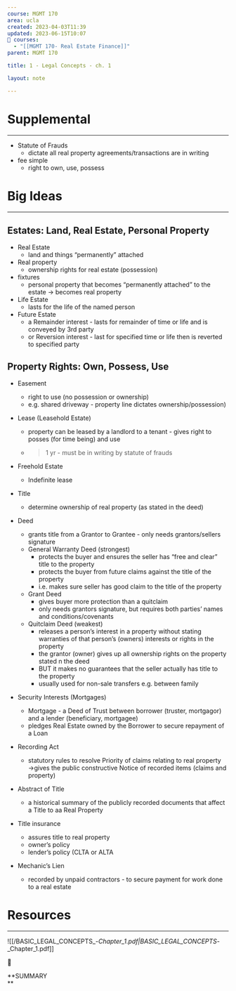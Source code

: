 ```yaml
---
course: MGMT 170
area: ucla
created: 2023-04-03T11:39
updated: 2023-06-15T10:07
📕 courses:
  - "[[MGMT 170- Real Estate Finance]]"
parent: MGMT 170

title: 1 - Legal Concepts - ch. 1

layout: note

---
```

# Supplemental

---

- Statute of Frauds
    - dictate all real property agreements/transactions are in writing
- fee simple
    - right to own, use, possess

# Big Ideas

---

## Estates: Land, Real Estate, Personal Property

- Real Estate
    - land and things “permanently” attached
- Real property
    - ownership rights for real estate (possession)
- fixtures
    - personal property that becomes “permanently attached” to the estate → becomes real property
- Life Estate
    - lasts for the life of the named person
- Future Estate
    - a Remainder interest - lasts for remainder of time or life and is conveyed by 3rd party
    - or Reversion interest - last for specified time or life then is reverted to specified party

## Property Rights: Own, Possess, Use

- Easement
    - right to use (no possession or ownership)
    - e.g. shared driveway - property line dictates ownership/possession)
- Lease (Leasehold Estate)
    - property can be leased by a landlord to a tenant - gives right to posses (for time being) and use
    - > 1 yr - must be in writing by statute of frauds
- Freehold Estate
    - Indefinite lease
- Title
    - determine ownership of real property (as stated in the deed)
- Deed
    - grants title from a Grantor to Grantee - only needs grantors/sellers signature
    - General Warranty Deed (strongest)
        - protects the buyer and ensures the seller has “free and clear” title to the property
        - protects the buyer from future claims against the title of the property
        - i.e. makes sure seller has good claim to the title of the property
    - Grant Deed
        - gives buyer more protection than a quitclaim
        - only needs grantors signature, but requires both parties’ names and conditions/covenants
    - Quitclaim Deed (weakest)
        - releases a person’s interest in a property without stating warranties of that person’s (owners) interests or rights in the property
        - the grantor (owner) gives up all ownership rights on the property stated n the deed
        - BUT it makes no guarantees that the seller actually has title to the property
        - usually used for non-sale transfers e.g. between family
- Security Interests (Mortgages)
    - Mortgage - a Deed of Trust between borrower (truster, mortgagor) and a lender (beneficiary, mortgagee)
    - pledges Real Estate owned by the Borrower to secure repayment of a Loan

  

- Recording Act
    - statutory rules to resolve Priority of claims relating to real property →gives the public constructive Notice of recorded items (claims and property)
- Abstract of Title
    - a historical summary of the publicly recorded documents that affect a Title to aa Real Property
- Title insurance
    - assures title to real property
    - owner’s policy
    - lender’s policy (CLTA or ALTA
- Mechanic’s Lien
    - recorded by unpaid contractors - to secure payment for work done to a real estate

  

# Resources

---

![[/BASIC_LEGAL_CONCEPTS_-_Chapter_1.pdf|BASIC_LEGAL_CONCEPTS_-_Chapter_1.pdf]]

  

📌

**SUMMARY  
**